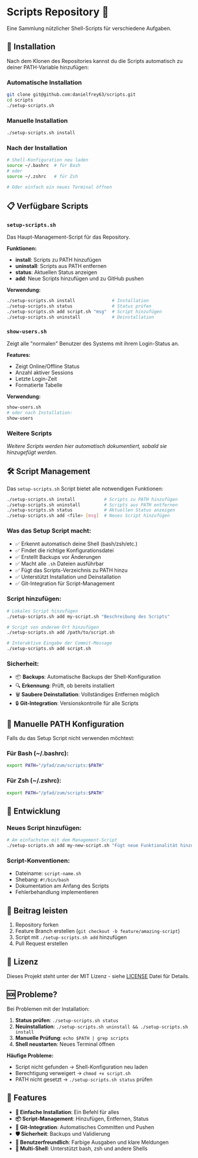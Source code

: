 # Scripts Repository 🚀

Eine Sammlung nützlicher Shell-Scripts für verschiedene Aufgaben.

## 🔧 Installation

Nach dem Klonen des Repositories kannst du die Scripts automatisch zu deiner PATH-Variable hinzufügen:

### Automatische Installation
```bash
git clone git@github.com:danielfrey63/scripts.git
cd scripts
./setup-scripts.sh
```

### Manuelle Installation
```bash
./setup-scripts.sh install
```

### Nach der Installation
```bash
# Shell-Konfiguration neu laden
source ~/.bashrc  # für Bash
# oder
source ~/.zshrc   # für Zsh

# Oder einfach ein neues Terminal öffnen
```

## 📋 Verfügbare Scripts

### `setup-scripts.sh`
Das Haupt-Management-Script für das Repository.

**Funktionen:**
- **install**: Scripts zu PATH hinzufügen
- **uninstall**: Scripts aus PATH entfernen  
- **status**: Aktuellen Status anzeigen
- **add**: Neue Scripts hinzufügen und zu GitHub pushen

**Verwendung:**
```bash
./setup-scripts.sh install              # Installation
./setup-scripts.sh status               # Status prüfen
./setup-scripts.sh add script.sh "msg"  # Script hinzufügen
./setup-scripts.sh uninstall            # Deinstallation
```

### `show-users.sh`
Zeigt alle "normalen" Benutzer des Systems mit ihrem Login-Status an.

**Features:**
- Zeigt Online/Offline Status
- Anzahl aktiver Sessions
- Letzte Login-Zeit  
- Formatierte Tabelle

**Verwendung:**
```bash
show-users.sh
# oder nach Installation:
show-users
```

### Weitere Scripts
*Weitere Scripts werden hier automatisch dokumentiert, sobald sie hinzugefügt werden.*

## 🛠️ Script Management

Das `setup-scripts.sh` Script bietet alle notwendigen Funktionen:

```bash
./setup-scripts.sh install           # Scripts zu PATH hinzufügen
./setup-scripts.sh uninstall         # Scripts aus PATH entfernen  
./setup-scripts.sh status            # Aktuellen Status anzeigen
./setup-scripts.sh add <file> [msg]  # Neues Script hinzufügen
```

### Was das Setup Script macht:
- ✅ Erkennt automatisch deine Shell (bash/zsh/etc.)
- ✅ Findet die richtige Konfigurationsdatei
- ✅ Erstellt Backups vor Änderungen
- ✅ Macht alle `.sh` Dateien ausführbar
- ✅ Fügt das Scripts-Verzeichnis zu PATH hinzu
- ✅ Unterstützt Installation und Deinstallation
- ✅ Git-Integration für Script-Management

### Script hinzufügen:
```bash
# Lokales Script hinzufügen
./setup-scripts.sh add my-script.sh "Beschreibung des Scripts"

# Script von anderem Ort hinzufügen
./setup-scripts.sh add /path/to/script.sh

# Interaktive Eingabe der Commit-Message
./setup-scripts.sh add script.sh
```

### Sicherheit:
- 📦 **Backups**: Automatische Backups der Shell-Konfiguration
- 🔍 **Erkennung**: Prüft, ob bereits installiert
- 🗑️ **Saubere Deinstallation**: Vollständiges Entfernen möglich
- 🔒 **Git-Integration**: Versionskontrolle für alle Scripts

## 🔧 Manuelle PATH Konfiguration

Falls du das Setup Script nicht verwenden möchtest:

### Für Bash (~/.bashrc):
```bash
export PATH="/pfad/zum/scripts:$PATH"
```

### Für Zsh (~/.zshrc):
```bash
export PATH="/pfad/zum/scripts:$PATH"  
```

## 📝 Entwicklung

### Neues Script hinzufügen:
```bash
# Am einfachsten mit dem Management-Script
./setup-scripts.sh add my-new-script.sh "Fügt neue Funktionalität hinzu"
```

### Script-Konventionen:
- Dateiname: `script-name.sh`
- Shebang: `#!/bin/bash`
- Dokumentation am Anfang des Scripts
- Fehlerbehandlung implementieren

## 🤝 Beitrag leisten

1. Repository forken
2. Feature Branch erstellen (`git checkout -b feature/amazing-script`)
3. Script mit `./setup-scripts.sh add` hinzufügen
4. Pull Request erstellen

## 📄 Lizenz

Dieses Projekt steht unter der MIT Lizenz - siehe [LICENSE](LICENSE) Datei für Details.

## 🆘 Probleme?

Bei Problemen mit der Installation:

1. **Status prüfen**: `./setup-scripts.sh status`
2. **Neuinstallation**: `./setup-scripts.sh uninstall && ./setup-scripts.sh install`
3. **Manuelle Prüfung**: `echo $PATH | grep scripts`
4. **Shell neustarten**: Neues Terminal öffnen

**Häufige Probleme:**
- Script nicht gefunden → Shell-Konfiguration neu laden
- Berechtigung verweigert → `chmod +x script.sh`
- PATH nicht gesetzt → `./setup-scripts.sh status` prüfen

## 🚀 Features

- **🔧 Einfache Installation**: Ein Befehl für alles
- **📦 Script-Management**: Hinzufügen, Entfernen, Status
- **🔄 Git-Integration**: Automatisches Committen und Pushen
- **🛡️ Sicherheit**: Backups und Validierung
- **🎨 Benutzerfreundlich**: Farbige Ausgaben und klare Meldungen
- **🔀 Multi-Shell**: Unterstützt bash, zsh und andere Shells
